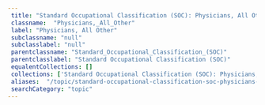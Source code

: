 ```yaml
--- 
 title: "Standard Occupational Classification (SOC): Physicians, All Other" 
 classname:  "Physicians,_All_Other" 
 label: "Physicians, All Other" 
 subclassname: "null" 
 subclasslabel: "null" 
 parentclassname: "Standard_Occupational_Classification_(SOC)" 
 parentclasslabel: "Standard Occupational Classification (SOC)" 
 equalentCollections: [] 
 collections: ['Standard Occupational Classification (SOC): Physicians, All Other']
 aliases:  "/topic/standard-occupational-classification-soc-physicians-all-other"  
 searchCategory: "topic" 
---
```

